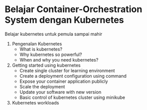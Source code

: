 # Belajar Container-Orchestration System dengan Kubernetes

Belajar kubernetes untuk pemula sampai mahir

1. Pengenalan Kubernetes
    - What is kubernetes?
    - Why kubernetes so powerful?
    - When and why you need kubernetes?
2. Getting started using kubernetes
    - Create single cluster for learning environment
    - Create a deployment configuration using command
    - Expose your container application publicly
    - Scale the deployment
    - Update your software with new version
    - Basic control of kubernetes cluster using minikube
3. Kubernetes workloads
